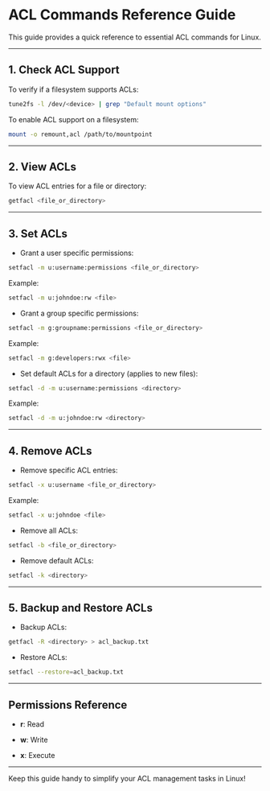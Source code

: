 
# ACL Commands Reference Guide

This guide provides a quick reference to essential ACL commands for Linux.

---

## 1. **Check ACL Support**
To verify if a filesystem supports ACLs:

```bash
tune2fs -l /dev/<device> | grep "Default mount options"
```

To enable ACL support on a filesystem:

```bash
mount -o remount,acl /path/to/mountpoint
```

---

## 2. **View ACLs**
To view ACL entries for a file or directory:

```bash
getfacl <file_or_directory>
```

---

## 3. **Set ACLs**
- Grant a user specific permissions:

```bash
setfacl -m u:username:permissions <file_or_directory>
```
Example:

```bash
setfacl -m u:johndoe:rw <file>
```
- Grant a group specific permissions:

```bash
setfacl -m g:groupname:permissions <file_or_directory>
```
Example:

```bash
setfacl -m g:developers:rwx <file>
```

- Set default ACLs for a directory (applies to new files):

```bash
setfacl -d -m u:username:permissions <directory>
```
Example:

```bash
setfacl -d -m u:johndoe:rw <directory>
```

---

## 4. **Remove ACLs**
- Remove specific ACL entries:

```bash
setfacl -x u:username <file_or_directory>
```
Example:

```bash
setfacl -x u:johndoe <file>
```

- Remove all ACLs:

```bash
setfacl -b <file_or_directory>
```

- Remove default ACLs:

```bash
setfacl -k <directory>
```

---

## 5. **Backup and Restore ACLs**
- Backup ACLs:

```bash
getfacl -R <directory> > acl_backup.txt
```

- Restore ACLs:

```bash
setfacl --restore=acl_backup.txt
```

---

## Permissions Reference
- **r**: Read

- **w**: Write

- **x**: Execute


---

Keep this guide handy to simplify your ACL management tasks in Linux!
